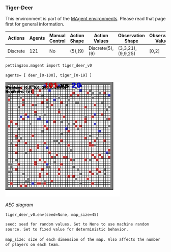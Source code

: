 
### Tiger-Deer

This environment is part of the [MAgent environments](../magent.md). Please read that page first for general information.

| Actions  | Agents | Manual Control | Action Shape    | Action Values           | Observation Shape        | Observation Values |
|----------|--------|----------------|-----------------|-------------------------|--------------------------|--------------------|
| Discrete | 121    | No             | (5),(9)      | Discrete(5),(9)  | (3,3,21), (9,9,25)      | [0,2]              |

`pettingzoo.magent import tiger_deer_v0`

`agents= [ deer_[0-100], tiger_[0-19] ]`

![](magent_tiger_deer.gif)

*AEC diagram*

```
tiger_deer_v0.env(seed=None, map_size=45)
```

```
seed: seed for random values. Set to None to use machine random source. Set to fixed value for deterministic behavior.

map_size: size of each dimension of the map. Also affects the number of players on each team.
```

